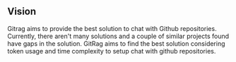 ## Vision
Gitrag aims to provide the best solution to chat with Github repositories. Currently, there aren't many solutions and a couple of similar projects found have gaps in the solution. GitRag aims to find the best solution considering token usage and time complexity to setup chat with github repositories.

## 
